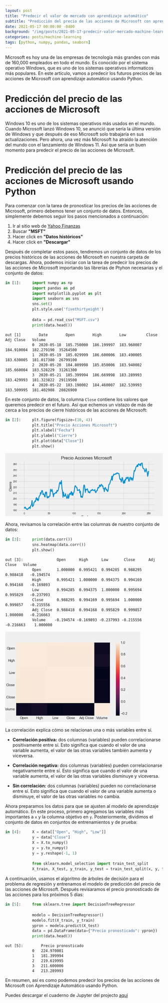 ```yaml
---
layout: post
title: "Predecir el valor de mercado con aprendizaje automático"
subtitle: "Predicción del precio de las acciones de Microsoft con aprendizaje automático"
date: 2021-05-17 00:00:00 -0400
background: "/img/posts/2021-05-17-predecir-valor-mercado-machine-learning/2021-05-17-predecir-valor-mercado-machine-learning-1.jpeg"
categories: posts/machine-learning
tags: [python, numpy, pandas, seaborn]
---
```

Microsoft es hoy una de las empresas de tecnología más grandes con más de 160,000 empleados en todo el mundo. Es conocido por el sistema operativo Windows, que es uno de los sistemas operativos informaticos más populares. En este artículo, vamos a predecir los futuros precios de las acciones de Microsoft con aprendizaje automático usando Python.
# Predicción del precio de las acciones de Microsoft
Windows 10 es uno de los sistemas operativos más usados en el mundo. Cuando Microsoft lanzó Windows 10, se anunció que sería la última versión de Windows y que después de eso Microsoft solo trabajaría en sus actualizaciones. Pero ahora, una vez más Microsoft ha atraído la atención del mundo con el lanzamiento de Windows 11. Así que sería un buen momento para predecir el precio de las acciones de Microsoft.
# Predicción del precio de las acciones de Microsoft usando Python
Para comenzar con la tarea de pronosticar los precios de las acciones de Microsoft, primero debemos tener un conjunto de datos. Entonces, simplemente debemos seguir los pasos mencionados a continuación:
1.  Ir al sitio web de [Yahoo Finanzas](https://es-us.finanzas.yahoo.com/)
2.  Buscar **"MSFT"**
3.  Hacer click en **"Datos históricos"**
4. Hacer click en **"Descargar"**  

Después de completar estos pasos, tendremos un conjunto de datos de los precios históricos de las acciones de Microsoft en nuestra carpeta de descargas. Ahora, podemos iniciar con la tarea de predecir los precios de las acciones de Microsoft importando las librerías de Ptyhon necesarias y el conjunto de datos:  
```python
in [1]:     import numpy as np
            import pandas as pd
            import matplotlib.pyplot as plt
            import seaborn as sns
            sns.set()
            plt.style.use('fivethirtyeight')

            data = pd.read_csv("MSFT.csv")
            print(data.head())
```
```
out [1]        Date        Open        High        Low         Close       Adj Close   Volume 
            0  2020-05-18  185.750000  186.199997  183.960007  184.910004  182.279190  35264500 
            1  2020-05-19  185.029999  186.600006  183.490005  183.630005  181.017380  26799100 
            2  2020-05-20  184.809998  185.850006  183.940002  185.660004  183.528229  31261300 
            3  2020-05-21  185.399994  186.669998  183.289993  183.429993  181.323822  29119500  
            4  2020-05-22  183.190002  184.460007  182.539993  183.509995  181.402908  20826900   
```
En este conjunto de datos, la columna `Close` contiene los valores que queremos predecir en el futuro. Así que echemos un vistazo de más de cerca a los precios de cierre históricos de las acciones de Microsoft:
```python
in [2]:     plt.figure(figsize=(10, 4))
            plt.title("Precio Acciones Microsoft")
            plt.xlabel("Fecha")
            plt.ylabel("Cierre")
            plt.plot(data["Close"])
            plt.show()
```
![Precio acciones Microsoft](/img/posts/2021-05-17-predecir-valor-mercado-machine-learning/2021-05-17-predecir-valor-mercado-machine-learning-1.png)

Ahora, revisamos la correlación entre las columnas de nuestro conjunto de datos:
```python
in [3]:     print(data.corr())
            sns.heatmap(data.corr())
            plt.show()
```
```
out [3]:               Open      High      Low       Close      Adj Close   Volume
            Open       1.000000  0.995421  0.994285  0.988295   0.988418   -0.194574
            High       0.995421  1.000000  0.994375  0.994169   0.994168   -0.169893
            Low        0.994285  0.994375  1.000000  0.995694   0.995829   -0.237993
            Close      0.988295  0.994169  0.995694  1.000000   0.999857   -0.215556
            Adj Close  0.988418  0.994168  0.995829  0.999857   1.000000   -0.216663
            Volume    -0.194574 -0.169893 -0.237993 -0.215556  -0.216663    1.000000
```
![Correlación conjunto de datos Microsoft](/img/posts/2021-05-17-predecir-valor-mercado-machine-learning/2021-05-17-predecir-valor-mercado-machine-learning-2.png)

La correlación explica cómo se relacionan una o más variables entre sí.
-   **Correlación positiva:** dos columnas (variables) pueden correlacionarse positivamente entre sí. Esto significa que cuando el valor de una variable aumenta, el valor de las otras variables también aumenta y viceversa.  

-   **Correlación negativa:** dos columnas (variables) pueden correlacionarse negativamente entre sí. Esto significa que cuando el valor de una variable aumenta, el valor de las otras variables disminuye y viceversa.

-   **Sin correlación:** dos columnas (variables) pueden no correlacionarse entre sí. Esto significa que cuando el valor de una variable aumenta o disminuye, el valor de las otras variables no cambia.

Ahora preparamos los datos para que se ajusten al modelo de aprendizaje automático. En este proceso, primero agregamos las variables más importantes a `x` y la columna objetivo en `y`. Posteriormente, dividimos el conjunto de datos en conjuntos de entrenamientos y de prueba:
```python
in [4]:     X = data[["Open", "High", "Low"]]
            y = data["Close"]
            X = X.to_numpy()
            y = y.to_numpy()
            y = y.reshape(-1, 1)

            from sklearn.model_selection import train_test_split
            X_train, X_test, y_train, y_test = train_test_split(x, y, test_size=0.2, random_state=42)
```
A continuación, usamos el algoritmo de árboles de decisión para el problema de  regresión y entrenamos el modelo de predicción del precio de las acciones de Microsoft. Después revisaramos el precio pronosticado de las acciones para los próximos 5 días:
```python
in [5]:     from sklearn.tree import DecisionTreeRegressor
            
            modelo = DecisionTreeRegressor()
            modelo.fit(X_train, y_train)
            ypron = modelo.predict(X_test)
            data = pd.DataFrame(data={"Precio pronosticado": ypron})
            print(data.head())
```
```
out [5]:        Precio pronosticado
            0   224.970001
            1   181.399994
            2   219.619995
            3   211.600006
            4   213.289993
```
En resumen, así es como podemos predecir los precios de las acciones de Microsoft con Aprendizaje Automático usando Python.

Puedes descargar el cuaderno de Jupyter del projecto [aquí](https://drive.google.com/file/d/1vBkkUKNHFuQOSkvimc5Nw8ZIRhSUX9T8/view?usp=sharing)